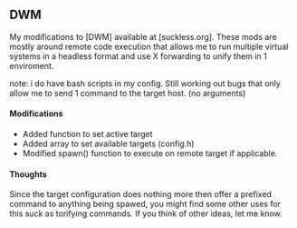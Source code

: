 ## DWM

My modifications to [DWM] available at [suckless.org]. 
These mods are mostly around remote code execution that allows me to run multiple virtual systems in a headless format and use X forwarding to unify them in 1 enviroment.

note: i do have bash scripts in my config. Still working out bugs that only allow me to send 1 command to the target host. (no arguments)

#### Modifications

 * Added function to set active target
 * Added array to set available targets (config.h)
 * Modified spawn() function to execute on remote target if applicable.

#### Thoughts

Since the target configuration does nothing more then offer a prefixed command to anything being spawed, you might find some other uses for this suck as torifying commands. If you think of other ideas, let me know.
